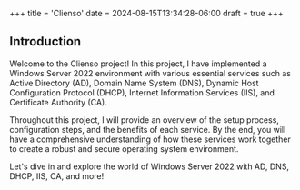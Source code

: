 +++
title = 'Clienso'
date = 2024-08-15T13:34:28-06:00
draft = true
+++


## Introduction

Welcome to the Clienso project! In this project, I have implemented a Windows Server 2022 environment with various essential services such as Active Directory (AD), Domain Name System (DNS), Dynamic Host Configuration Protocol (DHCP), Internet Information Services (IIS), and Certificate Authority (CA). 

Throughout this project, I will provide an overview of the setup process, configuration steps, and the benefits of each service. By the end, you will have a comprehensive understanding of how these services work together to create a robust and secure operating system environment.

Let's dive in and explore the world of Windows Server 2022 with AD, DNS, DHCP, IIS, CA, and more!

